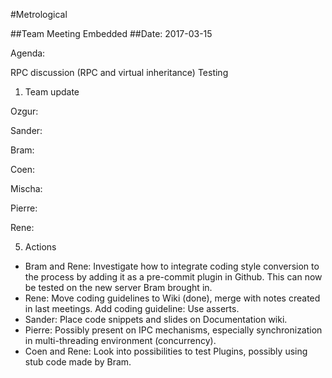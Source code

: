 #Metrological

##Team Meeting Embedded
##Date: 2017-03-15

Agenda:

RPC discussion (RPC and virtual inheritance)
Testing

1. Team update

Ozgur:

Sander:
  
Bram:
  
Coen:
  
Mischa:
   
Pierre:

Rene:
  
  
5. Actions
  * Bram and Rene: Investigate how to integrate coding style conversion to the process by adding it as
    a pre-commit plugin in Github. This can now be tested on the new server Bram brought in.
  * Rene: Move coding guidelines to Wiki (done), merge with notes created in last meetings. Add coding guideline: Use asserts.
  * Sander: Place code snippets and slides on Documentation wiki.
  * Pierre: Possibly present on IPC mechanisms, especially synchronization in multi-threading environment (concurrency).
  * Coen and Rene: Look into possibilities to test Plugins, possibly using stub code made by Bram.